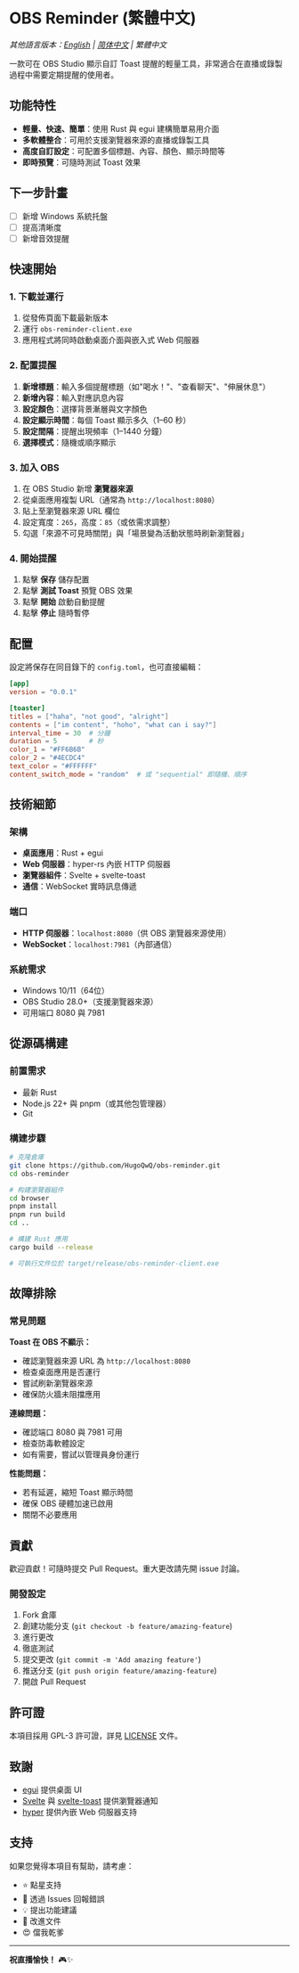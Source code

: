 # OBS Reminder (繁體中文)

*其他語言版本：[English](README.md) | [简体中文](README-zh.md) | 繁體中文*

一款可在 OBS Studio 顯示自訂 Toast 提醒的輕量工具，非常適合在直播或錄製過程中需要定期提醒的使用者。

## 功能特性

* **輕量、快速、簡單**：使用 Rust 與 egui 建構簡單易用介面
* **多軟體整合**：可用於支援瀏覽器來源的直播或錄製工具
* **高度自訂設定**：可配置多個標題、內容、顏色、顯示時間等
* **即時預覽**：可隨時測試 Toast 效果

## 下一步計畫

* [ ] 新增 Windows 系統托盤
* [ ] 提高清晰度
* [ ] 新增音效提醒

## 快速開始

### 1. 下載並運行

1. 從發佈頁面下載最新版本
2. 運行 `obs-reminder-client.exe`
3. 應用程式將同時啟動桌面介面與嵌入式 Web 伺服器

### 2. 配置提醒

1. **新增標題**：輸入多個提醒標題（如"喝水！"、"查看聊天"、"伸展休息"）
2. **新增內容**：輸入對應訊息內容
3. **設定顏色**：選擇背景漸層與文字顏色
4. **設定顯示時間**：每個 Toast 顯示多久（1–60 秒）
5. **設定間隔**：提醒出現頻率（1–1440 分鐘）
6. **選擇模式**：隨機或順序顯示

### 3. 加入 OBS

1. 在 OBS Studio 新增 **瀏覽器來源**
2. 從桌面應用複製 URL（通常為 `http://localhost:8080`）
3. 貼上至瀏覽器來源 URL 欄位
4. 設定寬度：`265`，高度：`85`（或依需求調整）
5. 勾選「來源不可見時關閉」與「場景變為活動狀態時刷新瀏覽器」

### 4. 開始提醒

1. 點擊 **保存** 儲存配置
2. 點擊 **測試 Toast** 預覽 OBS 效果
3. 點擊 **開始** 啟動自動提醒
4. 點擊 **停止** 隨時暫停

## 配置

設定將保存在同目錄下的 `config.toml`，也可直接編輯：

```toml
[app]
version = "0.0.1"

[toaster]
titles = ["haha", "not good", "alright"]
contents = ["im content", "hoho", "what can i say?"]
interval_time = 30  # 分鐘
duration = 5        # 秒
color_1 = "#FF6B6B"
color_2 = "#4ECDC4"
text_color = "#FFFFFF"
content_switch_mode = "random"  # 或 "sequential" 即隨機、順序
```

## 技術細節

### 架構

* **桌面應用**：Rust + egui
* **Web 伺服器**：hyper-rs 內嵌 HTTP 伺服器
* **瀏覽器組件**：Svelte + svelte-toast
* **通信**：WebSocket 實時訊息傳遞

### 端口

* **HTTP 伺服器**：`localhost:8080`（供 OBS 瀏覽器來源使用）
* **WebSocket**：`localhost:7981`（內部通信）

### 系統需求

* Windows 10/11（64位）
* OBS Studio 28.0+（支援瀏覽器來源）
* 可用端口 8080 與 7981

## 從源碼構建

### 前置需求

* 最新 Rust
* Node.js 22+ 與 pnpm（或其他包管理器）
* Git

### 構建步驟

```bash
# 克隆倉庫
git clone https://github.com/HugoQwQ/obs-reminder.git
cd obs-reminder

# 构建瀏覽器組件
cd browser
pnpm install
pnpm run build
cd ..

# 構建 Rust 應用
cargo build --release

# 可執行文件位於 target/release/obs-reminder-client.exe
```

## 故障排除

### 常見問題

**Toast 在 OBS 不顯示：**

* 確認瀏覽器來源 URL 為 `http://localhost:8080`
* 檢查桌面應用是否運行
* 嘗試刷新瀏覽器來源
* 確保防火牆未阻擋應用

**連線問題：**

* 確認端口 8080 與 7981 可用
* 檢查防毒軟體設定
* 如有需要，嘗試以管理員身份運行

**性能問題：**

* 若有延遲，縮短 Toast 顯示時間
* 確保 OBS 硬體加速已啟用
* 關閉不必要應用

## 貢獻

歡迎貢獻！可隨時提交 Pull Request。重大更改請先開 issue 討論。

### 開發設定

1. Fork 倉庫
2. 創建功能分支 (`git checkout -b feature/amazing-feature`)
3. 進行更改
4. 徹底測試
5. 提交更改 (`git commit -m 'Add amazing feature'`)
6. 推送分支 (`git push origin feature/amazing-feature`)
7. 開啟 Pull Request

## 許可證

本項目採用 GPL-3 許可證，詳見 [LICENSE](LICENSE) 文件。

## 致謝

* [egui](https://github.com/emilk/egui) 提供桌面 UI
* [Svelte](https://svelte.dev/) 與 [svelte-toast](https://github.com/zerodevx/svelte-toast) 提供瀏覽器通知
* [hyper](https://hyper.rs/) 提供內嵌 Web 伺服器支持

## 支持

如果您覺得本項目有幫助，請考慮：

* ⭐ 點星支持
* 🐛 透過 Issues 回報錯誤
* 💡 提出功能建議
* 📖 改進文件
* 😍 儅我乾爹

---

**祝直播愉快！** 🎮✨